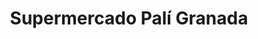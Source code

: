 ---
title: "Supermercado Palí Granada"
url: /granada/supermercado-pali-granada/
shop: Supermarkt
---